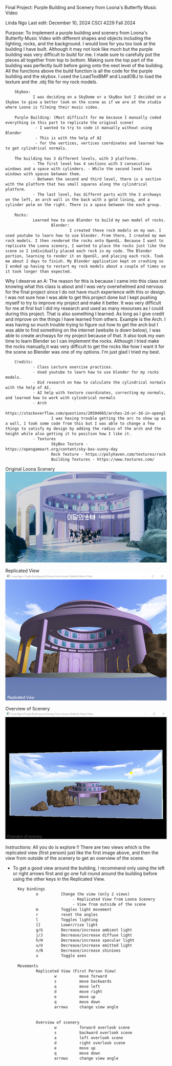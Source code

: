Final Project: Purple Building and Scenery from Loona's Butterfly Music Video

Linda Ngo
Last edit: December 10, 2024
CSCI 4229 Fall 2024


Purpose: To implement a purple building and scenery from Loona's Butterfly Music Video with different shapes and objects including the lighting, rocks, and the background. I would love for you too look at the building I have built. Although it may not look like much but the purple building was very difficult to build for me. I made sure to carefully put the pieces all together from top to bottom. Making sure the top part of the building was perfectly built before going onto the next level of the building. All the functions above the build function is all the code for the purple building and the skybox. I used the LoadTexBMP and LoadOBJ to load the texture and the .obj file for my rock models. 

        Skybox:
                I was deciding on a SkyDome or a SkyBox but I decided on a Skybox to give a better look on the scene as if we are at the studio where Loona is filming their music video. 
        
        Purple Building: (Most difficult for me because I manually coded everything in this part to replicate the original scene)
                 - I wanted to try to code it manually without using Blender
                 - This is with the help of AI 
                 - for the vertices, vertices coordinates and learned how to get cylindrical normals. 
                        
        The building has 3 different levels, with 3 platforms. 
                - The first level has 4 sections with 3 consecutive windows and a space with cylinders. - While the second level has windows with spaces between them. 
                - Between the second and third level, there is a section with the platform that has small squares along the cylindrical platform. 
                - The last level, has differnt parts with the 3 archways on the left, an arch wall in the back with a gold lining, and a cylinder pole on the right. There is a space between the each group.
        
        Rocks:
                Learned how to use Blender to build my own model of rocks. 
                        Blender: 
                                I created these rock models on my own. I used youtube to learn how to use blender. From there, I created my own rock models. I then rendered the rocks onto OpenGL. Because I want to replicate the Loona scenery, I wanted to place the rocks just like the scene so I individually placed each rock in my code. The Blender portion, learning to render it on OpenGl, and placing each rock. Took me about 2 days to finish. My Blender application kept on crashing so I ended up having to restart my rock models about a couple of times so it took longer than expected. 

Why I deserve an A:
        The reason for this is because I came into this class not knowing what this class is about and I was very overwhelmed and nervous for the final project since I do not have much experience with this or design. I was not sure how I was able to get this project done but I kept pushing myself to try to improve my project and make it better. It was very difficult for me at first but I did my research and used as many resourses as I could during this project. That is also something I learned. As long as I give credit and improve on the things I have learned from others. Example is the Arch. I was having so much trouble trying to figure out how to get the arch but I was able to find something on the internet (website is down below), I was able to create archways for my project because of that. It also took my own time to learn Blender so I can implement the rocks. Although I tried make the rocks manually,it was very difficult to get the rocks like how I want it for the scene so Blender was one of my options. I'm just glad I tried my best.

        Credits: 
                - Class Lecture exercise practices. 
                - Used youtube to learn how to use blender for my rocks models. 
                - Did research on how to calculate the cylindrical normals with the help of AI. 
                - AI help with texture coordinates, correcting my normals, and learned how to work with cylindrical normals
                - Arch
                        https://stackoverflow.com/questions/20504065/arches-2d-or-3d-in-opengl
                        I was having trouble getting the arc to show up as a wall, I took some code from this but I was able to change a few things to satisfy my design by adding the radius of the arch and the height while also getting it to position how I like it. 
                - Textures
                        SkyBox Texture - https://opengameart.org/content/sky-box-sunny-day 
                        Rock Texture - https://polyhaven.com/textures/rock 
                        Building Textures - https://www.textures.com/ 

Original Loona Scenery
![originalLoona](image-1.png)

Replicated View
![loonaReplicatedView](image.png)

Overview of Scenery
![loonaOverviewOfScenery](image-2.png)

Instructions: All you do is explore !! There are two views which is the replicated view (first person) just like the first image above, and then the view from outside of the scenery to get an overview of the scene. 

- To get a good view around the building, I recommend only using the left or right arrows first and go one full round around the building before using the other keys in the Replicated View. 

        Key bindings
                o          Change the view (only 2 views)
                                - Replicated View from Loona Scenery
                                - View from outside of the scene
                m          Toggles light movement
                r          reset the angles
                l          Toggles lighting
                []         Lower/rise light
                g/G        Decrease/increase ambient light
                j/J        Decrease/increase diffuse light
                h/H        Decrease/increase specular light
                u/U        Decrease/increase emitted light
                n/N        Decrease/increase shinines
                x          Toggle axes

        Movements
                Replicated View (First Person View)
                        w          move forward
                        s          move backwards
                        a          move left
                        d          move right
                        e          move up
                        q          move down
                        arrows     change view angle


                Overview of scenery
                        w          forward overlook scene
                        s          backward overlook scene
                        a          left overlook scene
                        d          right overlook scene
                        e          move up
                        q          move down
                        arrows     change view angle


